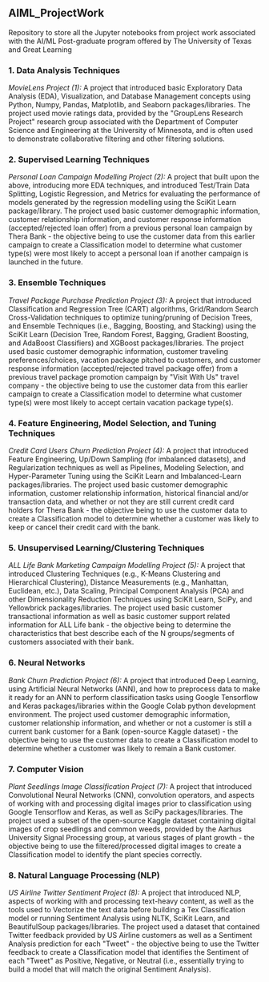 ## AIML_ProjectWork
Repository to store all the Jupyter notebooks from project work associated with the AI/ML Post-graduate program offered by The University of Texas and Great Learning

### 1. Data Analysis Techniques
*MovieLens Project (1):* A project that introduced basic Exploratory Data Analysis (EDA), Visualization, and Database Management concepts using Python, Numpy, Pandas, Matplotlib, and Seaborn packages/libraries. The project used movie ratings data, provided by the "GroupLens Research Project" research group associated with the Department of Computer Science and Engineering at the University of Minnesota, and is often used to demonstrate collaborative filtering and other filtering solutions.

### 2. Supervised Learning Techniques
*Personal Loan Campaign Modelling Project (2):* A project that built upon the above, introducing more EDA techniques, and introduced Test/Train Data Splitting, Logistic Regression, and Metrics for evaluating the performance of models generated by the regression modelling using the SciKit Learn package/library. The project used basic customer demographic information, customer relationship information, and customer response information (accepted/rejected loan offer) from a previous personal loan campaign by Thera Bank - the objective being to use the customer data from this earlier campaign to create a Classification model to determine what customer type(s) were most likely to accept a personal loan if another campaign is launched in the future.

### 3. Ensemble Techniques
*Travel Package Purchase Prediction Project (3):* A project that introduced Classification and Regression Tree (CART) algorithms, Grid/Random Search Cross-Validation techniques to optimize tuning/pruning of Decision Trees, and Ensemble Techniques (i.e., Bagging, Boosting, and Stacking) using the SciKit Learn (Decision Tree, Random Forest, Bagging, Gradient Boosting, and AdaBoost Classifiers) and XGBoost packages/libraries. The project used basic customer demographic information, customer traveling preferences/choices, vacation package pitched to customers, and customer response information (accepted/rejected travel package offer) from a previous travel package promotion campaign by "Visit With Us" travel company - the objective being to use the customer data from this earlier campaign to create a Classification model to determine what customer type(s) were most likely to accept certain vacation package type(s).

### 4. Feature Engineering, Model Selection, and Tuning Techniques
*Credit Card Users Churn Prediction Project (4):* A project that introduced Feature Engineering, Up/Down Sampling (for imbalanced datasets), and Regularization techniques as well as Pipelines, Modeling Selection, and Hyper-Parameter Tuning using the SciKit Learn and Imbalanced-Learn packages/libraries. The project used basic customer demographic information, customer relationship information, historical financial and/or transaction data, and whether or not they are still current credit card holders for Thera Bank - the objective being to use the customer data to create a Classification model to determine whether a customer was likely to keep or cancel their credit card with the bank. 

### 5. Unsupervised Learning/Clustering Techniques
*ALL Life Bank Marketing Campaign Modelling Project (5):* A project that introduced Clustering Techniques (e.g., K-Means Clustering and Hierarchical Clustering), Distance Measurements (e.g., Manhattan, Euclidean, etc.), Data Scaling, Principal Component Analysis (PCA) and other Dimensionality Reduction Techniques using SciKit Learn, SciPy, and Yellowbrick packages/libraries. The project used basic customer transactional information as well as basic customer support related information for ALL Life bank - the objective being to determine the characteristics that best describe each of the N groups/segments of customers associated with their bank.

### 6. Neural Networks
*Bank Churn Prediction Project (6):* A project that introduced Deep Learning, using Artificial Neural Networks (ANN), and how to preprocess data to make it ready for an ANN to perform classification tasks using Google Tensorflow and Keras packages/libraries within the Google Colab python development environment. The project used customer demographic information, customer relationship information, and whether or not a customer is still a current bank customer for a Bank (open-source Kaggle dataset) - the objective being to use the customer data to create a Classification model to determine whether a customer was likely to remain a Bank customer. 

### 7. Computer Vision
*Plant Seedlings Image Classification Project (7):* A project that introduced Convolutional Neural Networks (CNN), convolution operators, and aspects of working with and processing digital images prior to classification using Google Tensorflow and Keras, as well as SciPy packages/libraries. The project used a subset of the open-source Kaggle dataset containing digital images of crop seedlings and common weeds, provided by the Aarhus University Signal Processing group, at various stages of plant growth - the objective being to use the filtered/processed digital images to create a Classification model to identify the plant species correctly.

### 8. Natural Language Processing (NLP)
*US Airline Twitter Sentiment Project (8):* A project that introduced NLP, aspects of working with and processing text-heavy content, as well as the tools used to Vectorize the text data before building a Tex Classification model or running Sentiment Analysis using NLTK, SciKit Learn, and BeautifulSoup packages/libraries. The project used a dataset that contained Twitter feedback provided by US Airline customers as well as a Sentiment Analysis prediction for each "Tweet" - the objective being to use the Twitter feedback to create a Classification model that identifies the Sentiment of each "Tweet" as Positive, Negative, or Neutral (i.e., essentially trying to build a model that will match the original Sentiment Analysis).
